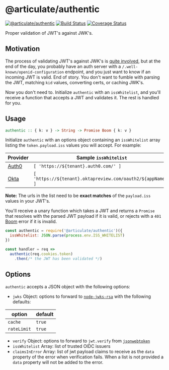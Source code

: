 # @articulate/authentic
[![@articulate/authentic](https://img.shields.io/npm/v/@articulate/authentic.svg)](https://www.npmjs.com/package/@articulate/authentic)
[![Build Status](https://travis-ci.org/articulate/authentic.svg?branch=master)](https://travis-ci.org/articulate/authentic)
[![Coverage Status](https://coveralls.io/repos/github/articulate/authentic/badge.svg?branch=master)](https://coveralls.io/github/articulate/authentic?branch=master)

Proper validation of JWT's against JWK's.

## Motivation

The process of validating JWT's against JWK's is [quite involved](https://auth0.com/blog/navigating-rs256-and-jwks/), but at the end of the day, you probably have an auth server with a `/.well-known/openid-configuration` endpoint, and you just want to know if an incoming JWT is valid.  End of story.  You don't want to fumble with parsing the JWT, matching `kid` values, converting certs, or caching JWK's.

Now you don't need to.  Initialize `authentic` with an `issWhitelist`, and you'll receive a function that accepts a JWT and validates it.  The rest is handled for you.

## Usage

```haskell
authentic :: { k: v } -> String -> Promise Boom { k: v }
```

Initialize `authentic` with an options object containing an `issWhitelist` array listing the `token.payload.iss` values you will accept.  For example:

| Provider | Sample `issWhitelist` |
| -------- | ------------------- |
| [Auth0](https://auth0.com/) | `[ 'https://${tenant}.auth0.com/' ]` |
| [Okta](https://www.okta.com/) | `[ 'https://${tenant}.oktapreview.com/oauth2/${appName}' ]` |

**Note:** The urls in the list need to be **exact matches** of the `payload.iss` values in your JWT's.

You'll receive a unary function which takes a JWT and returns a `Promise` that resolves with the parsed JWT payload if it is valid, or rejects with a `401` [Boom](https://github.com/hapijs/boom) error if it is invalid.

```js
const authentic = require('@articulate/authentic')({
  issWhitelist: JSON.parse(process.env.ISS_WHITELIST)
})

const handler = req =>
  authentic(req.cookies.token)
    .then(/* the JWT has been validated */)
```

## Options

`authentic` accepts a JSON object with the following options:

* `jwks` Object: options to forward to [`node-jwks-rsa`](https://github.com/auth0/node-jwks-rsa) with the following defaults:

| option      | default |
| ----------- | ------- |
| `cache`     | `true`  |
| `rateLimit` | `true`  |

* `verify` Object: options to forward to `jwt.verify` from [`jsonwebtoken`](https://github.com/auth0/node-jsonwebtoken#jwtverifytoken-secretorpublickey-options-callback)
* `issWhitelist` Array: list of trusted OIDC issuers
* `claimsInError` Array: list of jwt payload claims to receive as the `data` property of the error when verification fails.  When a list is not provided a `data` property will not be added to the error.
